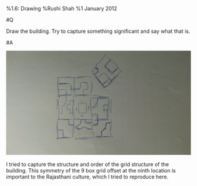 %1.6: Drawing
%Rushi Shah
%1 January 2012

#Q

Draw the building. Try to capture something significant and say what that is.

#A

![Drawing of building](../resources/drawing.jpg)

I tried to capture the structure and order of the grid structure of the building. This symmetry of the 9 box grid offset at the ninth location is important to the Rajasthani culture, which I tried to reproduce here. 


